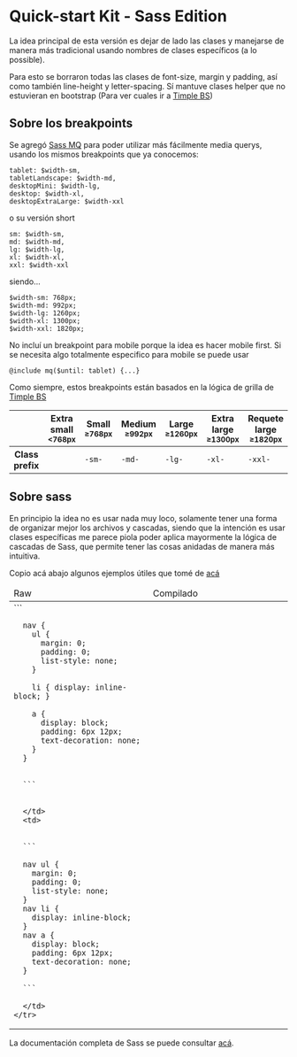 # Quick-start Kit - Sass Edition

La idea principal de esta versión es dejar de lado las clases y manejarse de manera más tradicional usando nombres de clases específicos (a lo possible).

Para esto se borraron todas las clases de font-size, margin y padding, así como también line-height y letter-spacing. Sí mantuve clases helper que no estuvieran en bootstrap (Para ver cuales ir a [Timple BS](https://github.com/acapponi/timple-bs))

## Sobre los breakpoints

Se agregó [Sass MQ](https://github.com/sass-mq/sass-mq) para poder utilizar más fácilmente media querys, usando los mismos breakpoints que ya conocemos:

```
tablet: $width-sm,
tabletLandscape: $width-md,
desktopMini: $width-lg,
desktop: $width-xl,
desktopExtraLarge: $width-xxl
```

o su versión short

```
sm: $width-sm,
md: $width-md,
lg: $width-lg,
xl: $width-xl,
xxl: $width-xxl
```

siendo...

```
$width-sm: 768px;
$width-md: 992px;
$width-lg: 1260px;
$width-xl: 1300px;
$width-xxl: 1820px;
```

No incluí un breakpoint para mobile porque la idea es hacer mobile first.
Si se necesita algo totalmente especifico para mobile se puede usar
```
@include mq($until: tablet) {...}
```

Como siempre, estos breakpoints están basados en la lógica de grilla de [Timple BS](https://github.com/acapponi/timple-bs)

<table>
  <thead>
    <tr>
      <th></th>
      <th class="text-center">
        Extra small<br>
        <small>&lt;768px</small>
      </th>
      <th class="text-center">
        Small<br>
        <small>≥768px</small>
      </th>
      <th class="text-center">
        Medium<br>
        <small>≥992px</small>
      </th>
      <th class="text-center">
        Large<br>
        <small>≥1260px</small>
      </th>
      <th class="text-center">
        Extra large<br>
        <small>≥1300px</small>
      </th>
      <th class="text-center">
        Requete large<br>
        <small>≥1820px</small>
      </th>
    </tr>
  </thead>
  <tbody>
    <tr>
      <th class="text-nowrap" scope="row">Class prefix</th>
      <td><code></code></td>
      <td><code>-sm-</code></td>
      <td><code>-md-</code></td>
      <td><code>-lg-</code></td>
      <td><code>-xl-</code></td>
      <td><code>-xxl-</code></td>
    </tr>
  </tbody>
</table>


## Sobre sass

En principio la idea no es usar nada muy loco, solamente tener una forma de organizar mejor los archivos y cascadas, siendo que la intención es usar clases específicas me parece piola poder aplica mayormente la lógica de cascadas de Sass, que permite tener las cosas anidadas de manera más intuitiva.

Copio acá abajo algunos ejemplos útiles que tomé de [acá](https://sass-lang.com/documentation/style-rules)

<table style="width:100%">
  <thead>
  <tr>
    <td style="width:50%">Raw</td>
    <td style="width:50%">Compilado</td>
  </tr>
  </thead>
  <tbody>
    <tr>
      <td>
      ```

      nav {
        ul {
          margin: 0;
          padding: 0;
          list-style: none;
        }

        li { display: inline-block; }

        a {
          display: block;
          padding: 6px 12px;
          text-decoration: none;
        }
      }


      ```


      </td>
      <td>


      ```

      nav ul {
        margin: 0;
        padding: 0;
        list-style: none;
      }
      nav li {
        display: inline-block;
      }
      nav a {
        display: block;
        padding: 6px 12px;
        text-decoration: none;
      }

      ```
      
      </td>
    </tr>
  </tbody>
</table>



La documentación completa de Sass se puede consultar [acá](https://sass-lang.com/documentation/).
